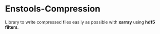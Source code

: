 # Enstools-Compression

Library to write compressed files easily as possible with **xarray** using **hdf5 filters**.

